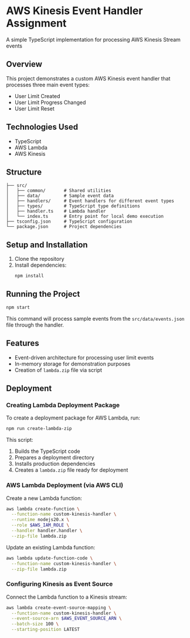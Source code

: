 # AWS Kinesis Event Handler Assignment

A simple TypeScript implementation for processing AWS Kinesis Stream events

## Overview

This project demonstrates a custom AWS Kinesis event handler that processes three main event types:

- User Limit Created
- User Limit Progress Changed
- User Limit Reset

## Technologies Used

- TypeScript
- AWS Lambda
- AWS Kinesis

## Structure

```
├── src/
│   ├── common/       # Shared utilities
│   ├── data/         # Sample event data
│   ├── handlers/     # Event handlers for different event types
│   ├── types/        # TypeScript type definitions
│   ├── handler.ts    # Lambda handler
│   └── index.ts      # Entry point for local demo execution
├── tsconfig.json     # TypeScript configuration
└── package.json      # Project dependencies
```

## Setup and Installation

1. Clone the repository
2. Install dependencies:
   ```
   npm install
   ```

## Running the Project

```bash
npm start
```

This command will process sample events from the `src/data/events.json` file through the handler.

## Features

- Event-driven architecture for processing user limit events
- In-memory storage for demonstration purposes
- Creation of `lambda.zip` file via script

## Deployment

### Creating Lambda Deployment Package

To create a deployment package for AWS Lambda, run:

```bash
npm run create-lambda-zip
```

This script:
1. Builds the TypeScript code
2. Prepares a deployment directory
3. Installs production dependencies
4. Creates a `lambda.zip` file ready for deployment

### AWS Lambda Deployment (via AWS CLI)

Create a new Lambda function:

```bash
aws lambda create-function \
  --function-name custom-kinesis-handler \
  --runtime nodejs20.x \
  --role $AWS_IAM_ROLE \
  --handler handler.handler \
  --zip-file lambda.zip
```

Update an existing Lambda function:

```bash
aws lambda update-function-code \
  --function-name custom-kinesis-handler \
  --zip-file lambda.zip
```

### Configuring Kinesis as Event Source

Connect the Lambda function to a Kinesis stream:

```bash
aws lambda create-event-source-mapping \
  --function-name custom-kinesis-handler \
  --event-source-arn $AWS_EVENT_SOURCE_ARN \
  --batch-size 100 \
  --starting-position LATEST
```
